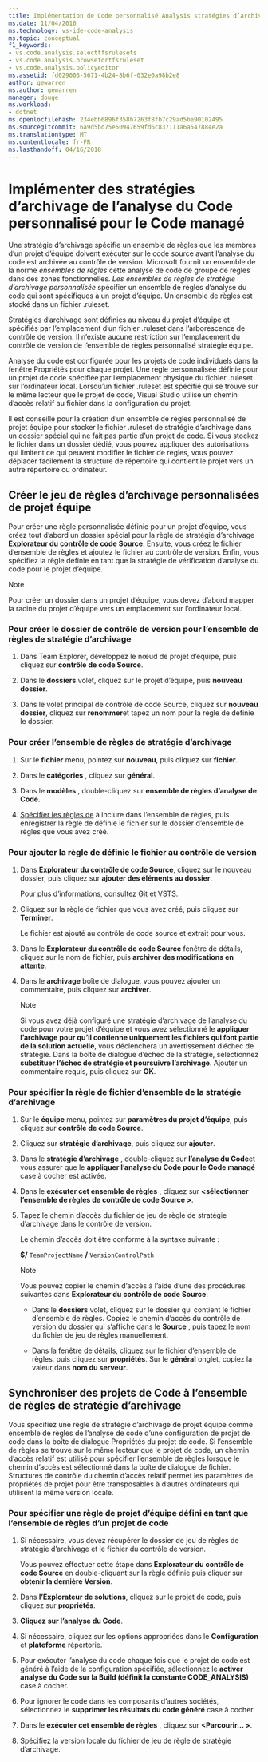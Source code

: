 ```yaml
---
title: Implémentation de Code personnalisé Analysis stratégies d’archivage pour le Code managé dans Visual Studio | Documents Microsoft
ms.date: 11/04/2016
ms.technology: vs-ide-code-analysis
ms.topic: conceptual
f1_keywords:
- vs.code.analysis.selecttfsrulesets
- vs.code.analysis.browsefortfsruleset
- vs.code.analysis.policyeditor
ms.assetid: fd029003-5671-4b24-8b6f-032e0a98b2e8
author: gewarren
ms.author: gewarren
manager: douge
ms.workload:
- dotnet
ms.openlocfilehash: 234ebb6896f358b7263f8fb7c29ad5be90102495
ms.sourcegitcommit: 6a9d5bd75e50947659fd6c837111a6a547884e2a
ms.translationtype: MT
ms.contentlocale: fr-FR
ms.lasthandoff: 04/16/2018
---
```

# <a name="implement-custom-code-analysis-check-in-policies-for-managed-code"></a>Implémenter des stratégies d’archivage de l’analyse du Code personnalisé pour le Code managé

Une stratégie d’archivage spécifie un ensemble de règles que les membres d’un projet d’équipe doivent exécuter sur le code source avant l’analyse du code est archivée au contrôle de version. Microsoft fournit un ensemble de la norme *ensembles de règles* cette analyse de code de groupe de règles dans des zones fonctionnelles. *Les ensembles de règles de stratégie d’archivage personnalisée* spécifier un ensemble de règles d’analyse du code qui sont spécifiques à un projet d’équipe. Un ensemble de règles est stocké dans un fichier .ruleset.

Stratégies d’archivage sont définies au niveau du projet d’équipe et spécifiés par l’emplacement d’un fichier .ruleset dans l’arborescence de contrôle de version. Il n’existe aucune restriction sur l’emplacement du contrôle de version de l’ensemble de règles personnalisé stratégie équipe.

Analyse du code est configurée pour les projets de code individuels dans la fenêtre Propriétés pour chaque projet. Une règle personnalisée définie pour un projet de code spécifiée par l’emplacement physique du fichier .ruleset sur l’ordinateur local. Lorsqu’un fichier .ruleset est spécifié qui se trouve sur le même lecteur que le projet de code, Visual Studio utilise un chemin d’accès relatif au fichier dans la configuration du projet.

Il est conseillé pour la création d’un ensemble de règles personnalisé de projet équipe pour stocker le fichier .ruleset de stratégie d’archivage dans un dossier spécial qui ne fait pas partie d’un projet de code. Si vous stockez le fichier dans un dossier dédié, vous pouvez appliquer des autorisations qui limitent ce qui peuvent modifier le fichier de règles, vous pouvez déplacer facilement la structure de répertoire qui contient le projet vers un autre répertoire ou ordinateur.

## <a name="create-the-team-project-custom-check-in-rule-set"></a>Créer le jeu de règles d’archivage personnalisées de projet équipe

Pour créer une règle personnalisée définie pour un projet d’équipe, vous créez tout d’abord un dossier spécial pour la règle de stratégie d’archivage **Explorateur du contrôle de code Source**. Ensuite, vous créez le fichier d’ensemble de règles et ajoutez le fichier au contrôle de version. Enfin, vous spécifiez la règle définie en tant que la stratégie de vérification d’analyse du code pour le projet d’équipe.

> [!NOTE]
> Pour créer un dossier dans un projet d’équipe, vous devez d’abord mapper la racine du projet d’équipe vers un emplacement sur l’ordinateur local.

### <a name="to-create-the-version-control-folder-for-the-check-in-policy-rule-set"></a>Pour créer le dossier de contrôle de version pour l’ensemble de règles de stratégie d’archivage

1. Dans Team Explorer, développez le nœud de projet d’équipe, puis cliquez sur **contrôle de code Source**.

2. Dans le **dossiers** volet, cliquez sur le projet d’équipe, puis **nouveau dossier**.

3. Dans le volet principal de contrôle de code Source, cliquez sur **nouveau dossier**, cliquez sur **renommer**et tapez un nom pour la règle de définie le dossier.

### <a name="to-create-the-check-in-policy-rule-set"></a>Pour créer l’ensemble de règles de stratégie d’archivage

1. Sur le **fichier** menu, pointez sur **nouveau**, puis cliquez sur **fichier**.

2. Dans le **catégories** , cliquez sur **général**.

3. Dans le **modèles** , double-cliquez sur **ensemble de règles d’analyse de Code**.

4. [Spécifier les règles de](../code-quality/how-to-create-a-custom-rule-set.md) à inclure dans l’ensemble de règles, puis enregistrer la règle de définie le fichier sur le dossier d’ensemble de règles que vous avez créé.

### <a name="to-add-the-rule-set-file-to-version-control"></a>Pour ajouter la règle de définie le fichier au contrôle de version

1. Dans **Explorateur du contrôle de code Source**, cliquez sur le nouveau dossier, puis cliquez sur **ajouter des éléments au dossier**.

     Pour plus d’informations, consultez [Git et VSTS](/vsts/git/overview).

2. Cliquez sur la règle de fichier que vous avez créé, puis cliquez sur **Terminer**.

     Le fichier est ajouté au contrôle de code source et extrait pour vous.

3. Dans le **Explorateur du contrôle de code Source** fenêtre de détails, cliquez sur le nom de fichier, puis **archiver des modifications en attente**.

4. Dans le **archivage** boîte de dialogue, vous pouvez ajouter un commentaire, puis cliquez sur **archiver**.

    > [!NOTE]
    > Si vous avez déjà configuré une stratégie d’archivage de l’analyse du code pour votre projet d’équipe et vous avez sélectionné le **appliquer l’archivage pour qu’il contienne uniquement les fichiers qui font partie de la solution actuelle**, vous déclenchera un avertissement d’échec de stratégie. Dans la boîte de dialogue d’échec de la stratégie, sélectionnez **substituer l’échec de stratégie et poursuivre l’archivage**. Ajouter un commentaire requis, puis cliquez sur **OK**.

### <a name="to-specify-the-rule-set-file-as-the-check-in-policy"></a>Pour spécifier la règle de fichier d’ensemble de la stratégie d’archivage

1. Sur le **équipe** menu, pointez sur **paramètres du projet d’équipe**, puis cliquez sur **contrôle de code Source**.

2. Cliquez sur **stratégie d’archivage**, puis cliquez sur **ajouter**.

3. Dans le **stratégie d’archivage** , double-cliquez sur **l’analyse du Code**et vous assurer que le **appliquer l’analyse du Code pour le Code managé** case à cocher est activée.

4. Dans le **exécuter cet ensemble de règles** , cliquez sur  **\<sélectionner l’ensemble de règles de contrôle de code Source >**.

5. Tapez le chemin d’accès du fichier de jeu de règle de stratégie d’archivage dans le contrôle de version.

     Le chemin d’accès doit être conforme à la syntaxe suivante :

     **$/** `TeamProjectName` **/** `VersionControlPath`

    > [!NOTE]
    > Vous pouvez copier le chemin d’accès à l’aide d’une des procédures suivantes dans **Explorateur du contrôle de code Source**:

    - Dans le **dossiers** volet, cliquez sur le dossier qui contient le fichier d’ensemble de règles. Copiez le chemin d’accès du contrôle de version du dossier qui s’affiche dans le **Source** , puis tapez le nom du fichier de jeu de règles manuellement.

    - Dans la fenêtre de détails, cliquez sur le fichier d’ensemble de règles, puis cliquez sur **propriétés**. Sur le **général** onglet, copiez la valeur dans **nom du serveur**.

## <a name="synchronize-code-projects-to-the-check-in-policy-rule-set"></a>Synchroniser des projets de Code à l’ensemble de règles de stratégie d’archivage

Vous spécifiez une règle de stratégie d’archivage de projet équipe comme ensemble de règles de l’analyse de code d’une configuration de projet de code dans la boîte de dialogue Propriétés du projet de code. Si l’ensemble de règles se trouve sur le même lecteur que le projet de code, un chemin d’accès relatif est utilisé pour spécifier l’ensemble de règles lorsque le chemin d’accès est sélectionné dans la boîte de dialogue de fichier. Structures de contrôle du chemin d’accès relatif permet les paramètres de propriétés de projet pour être transposables à d’autres ordinateurs qui utilisent la même version locale.

### <a name="to-specify-a-team-project-rule-set-as-the-rule-set-of-a-code-project"></a>Pour spécifier une règle de projet d’équipe défini en tant que l’ensemble de règles d’un projet de code

1. Si nécessaire, vous devez récupérer le dossier de jeu de règles de stratégie d’archivage et le fichier du contrôle de version.

   Vous pouvez effectuer cette étape dans **Explorateur du contrôle de code Source** en double-cliquant sur la règle définie puis cliquer sur **obtenir la dernière Version**.

2. Dans **l’Explorateur de solutions**, cliquez sur le projet de code, puis cliquez sur **propriétés**.

3. **Cliquez sur l’analyse du Code**.

4. Si nécessaire, cliquez sur les options appropriées dans le **Configuration** et **plateforme** répertorie.

5. Pour exécuter l’analyse du code chaque fois que le projet de code est généré à l’aide de la configuration spécifiée, sélectionnez le **activer analyse du Code sur la Build (définit la constante CODE_ANALYSIS)** case à cocher.

6. Pour ignorer le code dans les composants d’autres sociétés, sélectionnez le **supprimer les résultats du code généré** case à cocher.

7. Dans le **exécuter cet ensemble de règles** , cliquez sur  **\<Parcourir... >**.

8. Spécifiez la version locale du fichier de jeu de règle de stratégie d’archivage.